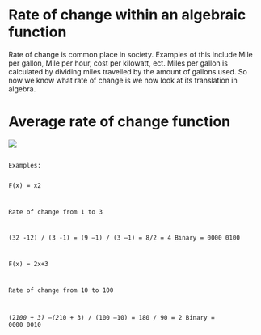 # Rate of change within an algebraic function

Rate of change is common place in society. Examples of this include Mile per gallon, Mile per hour, cost per kilowatt, ect. Miles per gallon is calculated by dividing miles travelled by the amount of gallons used. So now we know what rate of change is we now look at its translation in algebra. 

# Average rate of change function
![](https://i.imgur.com/3iYZiVO.png)

<code>
Examples:
  
F(x) = x2

  Rate of change from 1 to 3
  
  (32  -12) / (3 -1) = (9 –1) / (3 –1) = 8/2 = 4              Binary = 0000 0100

F(x) = 2x+3
  
  Rate of change from 10 to 100
 
 (2*100 + 3) –(2*10 + 3) / (100 –10) = 180 / 90 = 2          Binary = 0000 0010
</code>

